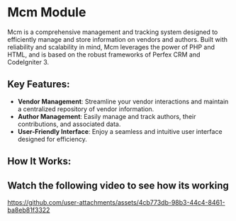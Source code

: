 
# Mcm Module

Mcm  is a comprehensive management and tracking system designed to efficiently manage and store information on vendors and authors. Built with reliability and scalability in mind, Mcm leverages the power of PHP and HTML, and is based on the robust frameworks of Perfex CRM and CodeIgniter 3.

## Key Features:
- **Vendor Management**: Streamline your vendor interactions and maintain a centralized repository of vendor information.
- **Author Management**: Easily manage and track authors, their contributions, and associated data.
- **User-Friendly Interface**: Enjoy a seamless and intuitive user interface designed for efficiency.

## How It Works:
## Watch the following video to see how its working

https://github.com/user-attachments/assets/4cb773db-98b3-44c4-8461-ba8eb81f3322
